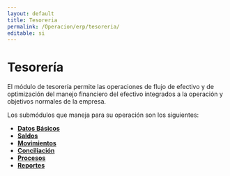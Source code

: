 ```yaml
---
layout: default
title: Tesoreria
permalink: /Operacion/erp/tesoreria/
editable: si
---
```


# Tesorería  

El módulo de tesorería permite las operaciones de flujo de efectivo y de optimización del manejo financiero del efectivo integrados a la operación y objetivos normales de la empresa.  

Los submódulos que maneja para su operación son los siguientes:  

- [**Datos Básicos**](http://docs.oasiscom.com/Operacion/erp/tesoreria/tbasica)  
- [**Saldos**](http://docs.oasiscom.com/Operacion/erp/tesoreria/tsaldo)  
- [**Movimientos**](http://docs.oasiscom.com/Operacion/erp/tesoreria/tmovimient)  
- [**Conciliación**](http://docs.oasiscom.com/Operacion/erp/tesoreria/tconciliac)  
- [**Procesos**](http://docs.oasiscom.com/Operacion/erp/tesoreria/tconciliac)  
- [**Reportes**](http://docs.oasiscom.com/Operacion/erp/tesoreria/treporte)  

